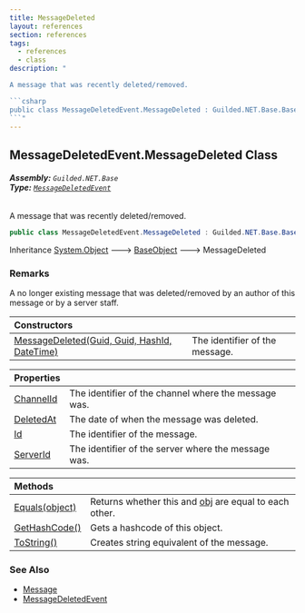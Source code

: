 ```yaml
---
title: MessageDeleted
layout: references
section: references
tags:
  - references
  - class
description: "

A message that was recently deleted/removed.

```csharp
public class MessageDeletedEvent.MessageDeleted : Guilded.NET.Base.BaseObject
```"
---
```


## MessageDeletedEvent.MessageDeleted Class
###### **Assembly:** `Guilded.NET.Base`<br/>**Type:** [`MessageDeletedEvent`](MessageDeletedEvent 'Guilded.NET.Base.Events.MessageDeletedEvent')

A message that was recently deleted/removed.

```csharp
public class MessageDeletedEvent.MessageDeleted : Guilded.NET.Base.BaseObject
```

Inheritance [System.Object](https://docs.microsoft.com/en-us/dotnet/api/System.Object 'System.Object') &#129106; [BaseObject](BaseObject 'Guilded.NET.Base.BaseObject') &#129106; MessageDeleted

### Remarks
  
A no longer existing message that was deleted/removed by an author of this message or by a server staff.

| Constructors | |
| :--- | :--- |
| [MessageDeleted(Guid, Guid, HashId, DateTime)](MessageDeletedEvent.MessageDeleted.MessageDeleted(Guid,Guid,HashId,DateTime) 'Guilded.NET.Base.Events.MessageDeletedEvent.MessageDeleted.MessageDeleted(System.Guid, System.Guid, Guilded.NET.Base.HashId, System.DateTime)') | The identifier of the message. |

| Properties | |
| :--- | :--- |
| [ChannelId](MessageDeletedEvent.MessageDeleted.ChannelId 'Guilded.NET.Base.Events.MessageDeletedEvent.MessageDeleted.ChannelId') | The identifier of the channel where the message was. |
| [DeletedAt](MessageDeletedEvent.MessageDeleted.DeletedAt 'Guilded.NET.Base.Events.MessageDeletedEvent.MessageDeleted.DeletedAt') | The date of when the message was deleted. |
| [Id](MessageDeletedEvent.MessageDeleted.Id 'Guilded.NET.Base.Events.MessageDeletedEvent.MessageDeleted.Id') | The identifier of the message. |
| [ServerId](MessageDeletedEvent.MessageDeleted.ServerId 'Guilded.NET.Base.Events.MessageDeletedEvent.MessageDeleted.ServerId') | The identifier of the server where the message was. |

| Methods | |
| :--- | :--- |
| [Equals(object)](MessageDeletedEvent.MessageDeleted.Equals(object) 'Guilded.NET.Base.Events.MessageDeletedEvent.MessageDeleted.Equals(object)') | Returns whether this and [obj](MessageDeletedEvent.MessageDeleted.Equals(object)#Guilded.NET.Base.Events.MessageDeletedEvent.MessageDeleted.Equals(object).obj 'Guilded.NET.Base.Events.MessageDeletedEvent.MessageDeleted.Equals(object).obj') are equal to each other. |
| [GetHashCode()](MessageDeletedEvent.MessageDeleted.GetHashCode() 'Guilded.NET.Base.Events.MessageDeletedEvent.MessageDeleted.GetHashCode()') | Gets a hashcode of this object. |
| [ToString()](MessageDeletedEvent.MessageDeleted.ToString() 'Guilded.NET.Base.Events.MessageDeletedEvent.MessageDeleted.ToString()') | Creates string equivalent of the message. |

### See Also
- [Message](Message 'Guilded.NET.Base.Content.Message')
- [MessageDeletedEvent](MessageDeletedEvent 'Guilded.NET.Base.Events.MessageDeletedEvent')